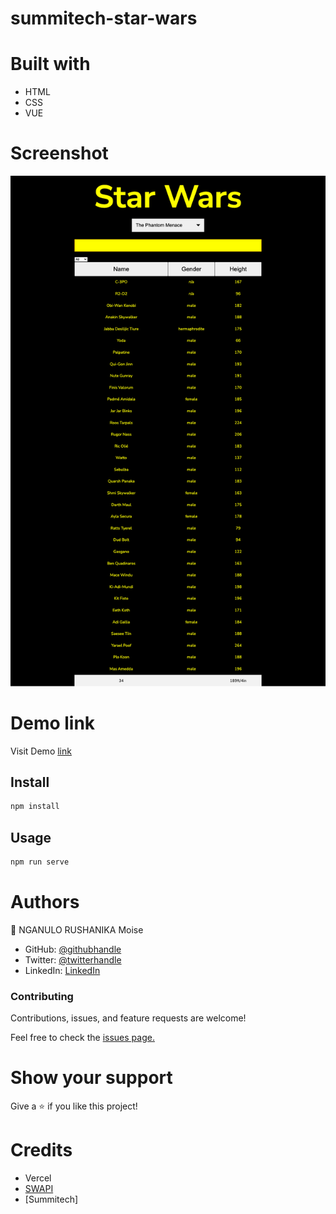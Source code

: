 # summitech-star-wars

# Built with 

- HTML
- CSS
- VUE
# Screenshot
![screenshot](https://github.com/olawale-o/summitech-star-wars/blob/main/screenshot.png?raw=true")

# Demo link
Visit Demo [link](https://summitech-star-wars.vercel.app/)

## Install

```bash
npm install
```

## Usage

```bash
npm run serve
```
# Authors
👤 NGANULO RUSHANIKA Moise

- GitHub: [@githubhandle](https://github.com/moise10r)
- Twitter: [@twitterhandle](https://twitter.com/MRushanika)
- LinkedIn: [LinkedIn](https://www.linkedin.com/in/nganulo-rushanika-mo%C3%AFse-626139197/)

### Contributing
Contributions, issues, and feature requests are welcome!

Feel free to check the [issues page.](https://github.com/olawale-o/summitech-star-wars/issues)

# Show your support
Give a :star: if you like this project!

# Credits
- Vercel
- [SWAPI](https://swapi.dev/documentation)
- [Summitech]